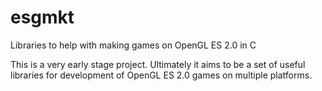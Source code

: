 esgmkt
======

Libraries to help with making games on OpenGL ES 2.0 in C

This is a very early stage project. Ultimately it aims to be a set of useful libraries for development of OpenGL ES 2.0 games on multiple platforms.
